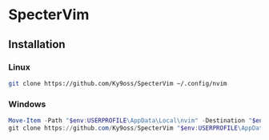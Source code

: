 # SpecterVim

## Installation

### Linux
```bash
git clone https://github.com/Ky9oss/SpecterVim ~/.config/nvim
```

### Windows
```powershell
Move-Item -Path "$env:USERPROFILE\AppData\Local\nvim" -Destination "$env:USERPROFILE\AppData\Local\nvim_bak"
git clone https://github.com/Ky9oss/SpecterVim "$env:USERPROFILE\AppData\Local\nvim"
```
